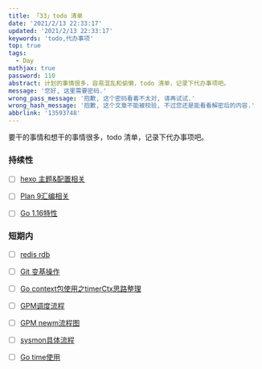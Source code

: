 ```yaml
---
title: 「33」todo 清单
date: '2021/2/13 22:33:17'
updated: '2021/2/13 22:33:17'
keywords: 'todo,代办事项'
top: true
tags:
  - Day
mathjax: true
password: 110
abstract: 计划的事情很多，容易混乱和偷懒，todo 清单，记录下代办事项吧。
message: '您好, 这里需要密码.'
wrong_pass_message: '抱歉, 这个密码看着不太对, 请再试试.'
wrong_hash_message: '抱歉, 这个文章不能被校验, 不过您还是能看看解密后的内容.'
abbrlink: '13593748'
---
```



要干的事情和想干的事情很多，todo 清单，记录下代办事项吧。
<!--more-->
### 持续性

- [ ] [hexo 主题&配置相关](https://blog.imrcrab.com/archives/e18c94ab.html#%E6%8C%81%E7%BB%AD%E6%9B%B4%E6%96%B0%E2%80%A6)

- [ ] [Plan 9汇编相关](https://blog.imrcrab.com/archives/2ce846ed.html#%E6%8C%81%E7%BB%AD%E6%9B%B4%E6%96%B0%E2%80%A6)

- [ ] [Go 1.16特性](https://blog.imrcrab.com/archives/4f05d45d.html)


### 短期内

- [ ] [redis rdb](https://blog.imrcrab.com/archives/44b34745.html)

- [ ] [Git 变基操作](https://blog.imrcrab.com/archives/3c1dd822.html#%E5%8F%98%E5%9F%BA%E9%81%B5%E5%AE%88%E7%9A%84%E5%8E%9F%E5%88%99)

- [ ] [Go context包使用之timerCtx思路整理](https://blog.imrcrab.com/archives/410dfaec.html#TODO)

- [ ] [GPM调度流程](https://blog.imrcrab.com/archives/5c6a362f.html#%E6%9C%AA%E5%AE%8C%E5%BE%85%E7%BB%AD)

- [ ] [GPM newm流程图](https://blog.imrcrab.com/archives/b4edbd7.html#releasem)

- [ ] [sysmon具体流程](https://blog.imrcrab.com/archives/c770fe49.html#%E5%BE%85%E7%BB%AD%E2%80%A6)


- [ ] [Go time使用](https://blog.imrcrab.com/archives/513dbeba.html#Go-%E4%B8%AD%E5%AF%B9%E4%BA%8E%E6%97%B6%E9%97%B4%E7%9A%84%E4%BD%BF%E7%94%A8)


